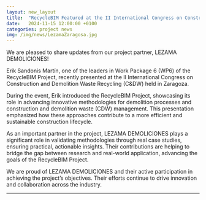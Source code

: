 ```yaml
---
layout: new_layout
title:  "RecycleBIM Featured at the II International Congress on Construction and Demolition Waste Recycling"
date:   2024-11-15 12:00:00 +0100 
categories: project news
img: /img/news/LezamaZaragosa.jpg
---
```


We are pleased to share updates from our project partner, LEZAMA DEMOLICIONES!

Erik Sandonis Martín, one of the leaders in Work Package 6 (WP6) of the RecycleBIM Project, recently presented at the II International Congress on Construction and Demolition Waste Recycling (C&DW) held in Zaragoza.

During the event, Erik introduced the RecycleBIM Project, showcasing its role in advancing innovative methodologies for demolition processes and construction and demolition waste (CDW) management. This presentation emphasized how these approaches contribute to a more efficient and sustainable construction lifecycle.

As an important partner in the project, LEZAMA DEMOLICIONES plays a significant role in validating methodologies through real case studies, ensuring practical, actionable insights. Their contributions are helping to bridge the gap between research and real-world application, advancing the goals of the RecycleBIM Project.

We are proud of LEZAMA DEMOLICIONES and their active participation in achieving the project’s objectives. Their efforts continue to drive innovation and collaboration across the industry.

---


